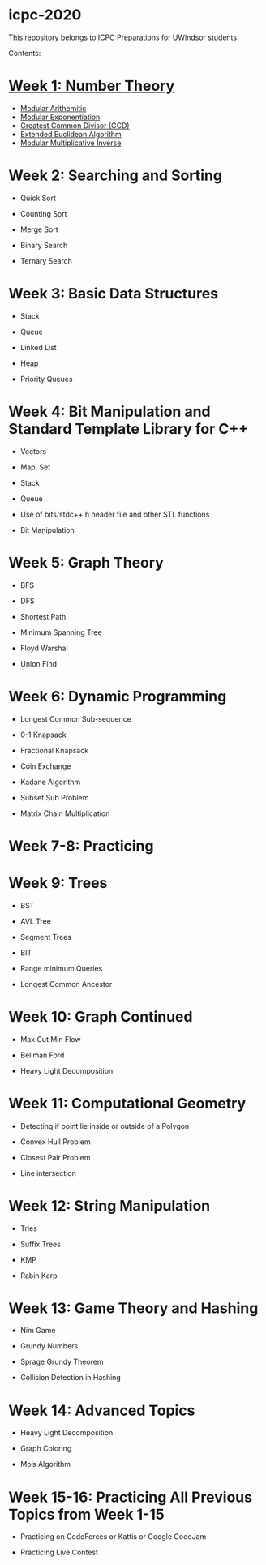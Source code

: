 # icpc-2020

This repository belongs to ICPC Preparations for UWindsor students.

Contents:

# [Week 1: Number Theory](https://github.com/ishpreet-singh/icpc-2020/tree/master/week-1)

* [Modular Arithemitic](https://github.com/ishpreet-singh/icpc-2019/blob/master/modular_arithmetic.md)
* [Modular Exponentiation](https://github.com/ishpreet-singh/icpc-2019/blob/master/modular_exponentiation.md)
* [Greatest Common Divisor (GCD)](https://github.com/ishpreet-singh/icpc-2019/blob/master/gcd.md)
* [Extended Euclidean Algorithm](https://github.com/ishpreet-singh/icpc-2019/blob/master/extended_euclidean_algorithm.md)
* [Modular Multiplicative Inverse](https://github.com/ishpreet-singh/icpc-2019/blob/master/modular_multiplicative_inverse.md)


# Week 2: Searching and Sorting

* Quick Sort

* Counting Sort

* Merge Sort

* Binary Search

* Ternary Search

 

# Week 3: Basic Data Structures

* Stack

* Queue

* Linked List

* Heap

* Priority Queues

 

# Week 4: Bit Manipulation and Standard Template Library for C++

* Vectors

* Map, Set

* Stack

* Queue

* Use of bits/stdc++.h header file and other STL functions

* Bit Manipulation

 

# Week 5: Graph Theory

* BFS

* DFS

* Shortest Path

* Minimum Spanning Tree

* Floyd Warshal

* Union Find

 

# Week 6: Dynamic Programming

* Longest Common Sub-sequence

* 0-1 Knapsack

* Fractional Knapsack

* Coin Exchange

* Kadane Algorithm

* Subset Sub Problem

* Matrix Chain Multiplication


# Week 7-8: Practicing 
 

# Week 9: Trees

* BST

* AVL Tree

* Segment Trees

* BIT

* Range minimum Queries

* Longest Common Ancestor

 

# Week 10: Graph Continued

* Max Cut Min Flow

* Bellman Ford

* Heavy Light Decomposition

 

# Week 11: Computational Geometry

* Detecting if point lie inside or outside of a Polygon

* Convex Hull Problem

* Closest Pair Problem

* Line intersection

 

# Week 12: String Manipulation

* Tries

* Suffix Trees

* KMP

* Rabin Karp

 

# Week 13: Game Theory and Hashing

* Nim Game

* Grundy Numbers

* Sprage Grundy Theorem

* Collision Detection in Hashing

 

# Week 14: Advanced Topics

* Heavy Light Decomposition

* Graph Coloring

* Mo’s Algorithm

 

 

# Week 15-16: Practicing All Previous Topics from Week 1-15

* Practicing on CodeForces or Kattis or Google CodeJam

* Practicing Live Contest